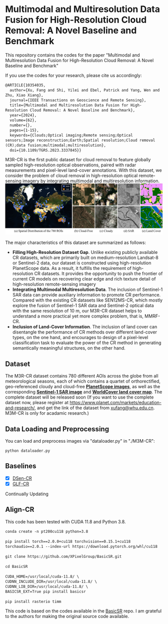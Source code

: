 # Multimodal and Multiresolution Data Fusion for High-Resolution Cloud Removal: A Novel Baseline and Benchmark
This repository contains the codes for the paper "Multimodal and Multiresolution Data Fusion for High-Resolution Cloud Removal: A Novel Baseline and Benchmark" 

If you use the codes for your research, please cite us accordingly:

```
@ARTICLE{10354035,
  author={Xu, Fang and Shi, Yilei and Ebel, Patrick and Yang, Wen and Zhu, Xiao Xiang},
  journal={IEEE Transactions on Geoscience and Remote Sensing}, 
  title={Multimodal and Multiresolution Data Fusion for High-Resolution Cloud Removal: A Novel Baseline and Benchmark}, 
  year={2024},
  volume={62},
  number={},
  pages={1-15},
  keywords={Clouds;Optical imaging;Remote sensing;Optical sensors;Image reconstruction;Earth;Spatial resolution;Cloud removal (CR);data fusion;multimodal;multiresolution},
  doi={10.1109/TGRS.2023.3337845}}
```

M3R-CR is the first public dataset for cloud removal to feature globally sampled high-resolution optical observations, paired with radar measurements and pixel-level land-cover annotations. With this dataset, we consider the problem of cloud removal in high-resolution optical remote-sensing imagery by integrating multimodal and multiresolution information.
![dataset](./figs/dataset-r1.png)

The major characteristics of this dataset are summarized as follows:

- **Filling High-Resolution Dataset Gap**. Unlike existing publicly available CR datasets, which are primarily built on medium-resolution Landsat-8 or Sentinel-2 data, our dataset is constructed using high-resolution PlanetScope data. As a result, it fulfills the requirement of high-resolution CR datasets. It provides the opportunity to push the frontier of current CR models on recovering clear edge and rich texture
detail of high-resolution remote-sensing imagery
- **Integrating Multimodal Multiresolution Data**. The inclusion of Sentinel-1 SAR data can provide auxiliary information to promote CR performance. Compared with the existing CR datasets like SEN12MS-CR, which mostly explore the fusion of Sentinel-1 SAR data and Sentinel-2 optical data with the same resolution of 10 m, our M3R-CR dataset helps to understand a more practical yet more complex problem, that is, MMRF-CR.  
- **Inclusion of Land-Cover Information**. The inclusion of land cover can disentangle the performance of CR methods over different land-cover types, on the one hand, and encourages to design of a pixel-level classification task to evaluate the power of the CR method in generating semantically meaningful structures, on the other hand.


## Dataset

The M3R-CR dataset contains 780 different AOIs across the globe from all meteorological seasons, each of which contains a quartet of orthorectified, geo-referenced cloudy and cloud-free [**PlanetScope images**](https://developers.planet.com/docs/apis/data/), as well as the corresponding [**Sentinel-1 SAR image**](https://sentinels.copernicus.eu/web/sentinel/missions/sentinel-1) and [**WorldCover land cover map**](https://worldcover2020.esa.int/). The complete dataset will be released soon (If you want to use the complete dataset now, please register at https://www.planet.com/markets/education-and-research/, and get the link of the dataset from xufang@whu.edu.cn. M3M-CR is only for acadamic research.)

## Data Loading and Preprocessing

You can load and preprocess images via "dataloader.py" in "./M3M-CR":

```
python dataloader.py
```

## Baselines

- [x] [DSen-CR](https://www.sciencedirect.com/science/article/pii/S0924271620301398)
- [x] [GLF-CR](https://www.sciencedirect.com/science/article/pii/S0924271622002064)

Continually Updating

## Align-CR

This code has been tested with CUDA 11.8 and Python 3.8.

```
conda create -n pt200cu118 python=3.8

pip install torch==2.0.0+cu118 torchvision==0.15.1+cu118 torchaudio==2.0.1 --index-url https://download.pytorch.org/whl/cu118

git clone https://github.com/XPixelGroup/BasicSR.git

cd BasicSR

CUDA_HOME=/usr/local/cuda-11.8/ \
CUDNN_INCLUDE_DIR=/usr/local/cuda-11.8/ \
CUDNN_LIB_DIR=/usr/local/cuda-11.8/ \
BASICSR_EXT=True pip install basicsr

pip install rasterio timm 
```
This code is based on the codes available in the [BasicSR](https://github.com/XPixelGroup/BasicSR) repo. I am grateful to the authors for making the original source code available.
